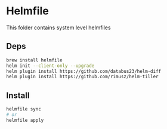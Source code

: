 # Helmfile

This folder contains system level helmfiles

## Deps

```bash
brew install helmfile
helm init --client-only --upgrade
helm plugin install https://github.com/databus23/helm-diff
helm plugin install https://github.com/rimusz/helm-tiller
```

## Install

```bash
helmfile sync
# or
helmfile apply
```
